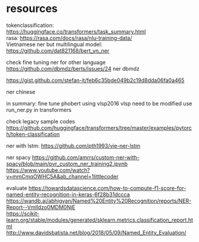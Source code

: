 # resources

tokenclassification: https://huggingface.co/transformers/task_summary.html \
rasa: https://rasa.com/docs/rasa/nlu-training-data/ \
Vietnamese ner but multilingual model: https://github.com/dat821168/bert_vn_ner

check fine tuning ner for other language
https://github.com/dbmdz/berts/issues/24 ner dbmdz

https://gist.github.com/stefan-it/feb6c35bde049b2c19d8dda06fa0a465

ner chinese

in summary: fine tune phobert using vlsp2016
vlsp need to be modified
use run_ner.py in transformers


check legacy sample codes
https://github.com/huggingface/transformers/tree/master/examples/pytorch/token-classification


ner with lstm: https://github.com/pth1993/vie-ner-lstm

ner spacy
https://github.com/amrrs/custom-ner-with-spacy/blob/main/pvr_custom_ner_training2.ipynb
https://www.youtube.com/watch?v=mmCmqOWHC5A&ab_channel=1littlecoder


evaluate
https://towardsdatascience.com/how-to-compute-f1-score-for-named-entity-recognition-in-keras-6f28b31dccca \
https://wandb.ai/abhigyan/Named%20Entity%20Recognition/reports/NER-Report--Vmlldzo0MDM0NjE \
https://scikit-learn.org/stable/modules/generated/sklearn.metrics.classification_report.html \
http://www.davidsbatista.net/blog/2018/05/09/Named_Entity_Evaluation/
